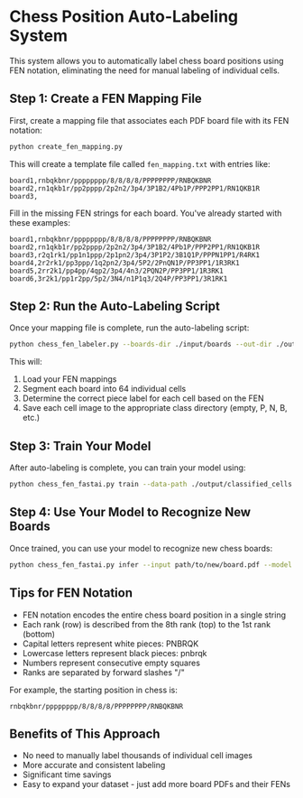 # Chess Position Auto-Labeling System

This system allows you to automatically label chess board positions using FEN notation, eliminating the need for manual labeling of individual cells.

## Step 1: Create a FEN Mapping File

First, create a mapping file that associates each PDF board file with its FEN notation:

```bash
python create_fen_mapping.py
```

This will create a template file called `fen_mapping.txt` with entries like:

```
board1,rnbqkbnr/pppppppp/8/8/8/8/PPPPPPPP/RNBQKBNR
board2,rn1qkb1r/pp2pppp/2p2n2/3p4/3P1B2/4Pb1P/PPP2PP1/RN1QKB1R
board3,
```

Fill in the missing FEN strings for each board. You've already started with these examples:

```
board1,rnbqkbnr/pppppppp/8/8/8/8/PPPPPPPP/RNBQKBNR
board2,rn1qkb1r/pp2pppp/2p2n2/3p4/3P1B2/4Pb1P/PPP2PP1/RN1QKB1R
board3,r2q1rk1/pp1n1ppp/2p1pn2/3p4/3P1P2/3B1Q1P/PPPN1PP1/R4RK1
board4,2r2rk1/pp3ppp/1q2pn2/3p4/5P2/2PnQN1P/PP3PP1/1R3RK1
board5,2rr2k1/pp4pp/4qp2/3p4/4n3/2PQN2P/PP3PP1/1R3RK1
board6,3r2k1/pp1r2pp/5p2/3N4/n1P1q3/2Q4P/PP3PP1/3R1RK1
```

## Step 2: Run the Auto-Labeling Script

Once your mapping file is complete, run the auto-labeling script:

```bash
python chess_fen_labeler.py --boards-dir ./input/boards --out-dir ./output/classified_cells --fen-mapping ./fen_mapping.txt
```

This will:
1. Load your FEN mappings
2. Segment each board into 64 individual cells
3. Determine the correct piece label for each cell based on the FEN
4. Save each cell image to the appropriate class directory (empty, P, N, B, etc.)

## Step 3: Train Your Model

After auto-labeling is complete, you can train your model using:

```bash
python chess_fen_fastai.py train --data-path ./output/classified_cells --epochs 5
```

## Step 4: Use Your Model to Recognize New Boards

Once trained, you can use your model to recognize new chess boards:

```bash
python chess_fen_fastai.py infer --input path/to/new/board.pdf --model chess_classifier.pkl
```

## Tips for FEN Notation

- FEN notation encodes the entire chess board position in a single string
- Each rank (row) is described from the 8th rank (top) to the 1st rank (bottom)
- Capital letters represent white pieces: PNBRQK
- Lowercase letters represent black pieces: pnbrqk
- Numbers represent consecutive empty squares
- Ranks are separated by forward slashes "/"

For example, the starting position in chess is:
```
rnbqkbnr/pppppppp/8/8/8/8/PPPPPPPP/RNBQKBNR
```

## Benefits of This Approach

- No need to manually label thousands of individual cell images
- More accurate and consistent labeling
- Significant time savings
- Easy to expand your dataset - just add more board PDFs and their FENs